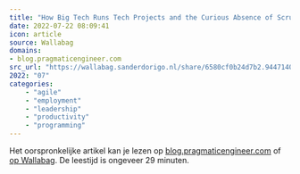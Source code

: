 ```yaml
---
title: "How Big Tech Runs Tech Projects and the Curious Absence of Scrum"
date: 2022-07-22 08:09:41
icon: article
source: Wallabag
domains:
- blog.pragmaticengineer.com
src_url: "https://wallabag.sanderdorigo.nl/share/6580cf0b24d7b2.94471408"
2022: "07"
categories:
    - "agile"
    - "employment"
    - "leadership"
    - "productivity"
    - "programming"
---
```

Het oorspronkelijke artikel kan je lezen op [blog.pragmaticengineer.com](https://blog.pragmaticengineer.com/project-management-at-big-tech/) of [op Wallabag](https://wallabag.sanderdorigo.nl/share/6580cf0b24d7b2.94471408). De leestijd is ongeveer 29 minuten.